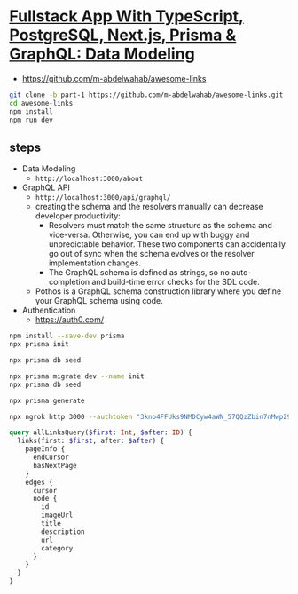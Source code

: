 # [Fullstack App With TypeScript, PostgreSQL, Next.js, Prisma & GraphQL: Data Modeling](https://prisma.io/blog/fullstack-nextjs-graphql-prisma-oklidw1rhw)

- <https://github.com/m-abdelwahab/awesome-links>

```sh
git clone -b part-1 https://github.com/m-abdelwahab/awesome-links.git
cd awesome-links
npm install
npm run dev
```

## steps

- Data Modeling
  - `http://localhost:3000/about`
- GraphQL API
  - `http://localhost:3000/api/graphql/`
  - creating the schema and the resolvers manually can decrease developer productivity:
    - Resolvers must match the same structure as the schema and vice-versa. Otherwise, you can end up with buggy and unpredictable behavior. These two components can accidentally go out of sync when the schema evolves or the resolver implementation changes.
    - The GraphQL schema is defined as strings, so no auto-completion and build-time error checks for the SDL code.
  - Pothos is a GraphQL schema construction library where you define your GraphQL schema using code.
- Authentication
  - <https://auth0.com/>

```sh
npm install --save-dev prisma
npx prisma init

npx prisma db seed

npx prisma migrate dev --name init
npx prisma db seed

npx prisma generate

npx ngrok http 3000 --authtoken "3kno4FFUks9NMDCyw4aWN_57QQzZbin7nMwp29Zzyae"
```

```graphql
query allLinksQuery($first: Int, $after: ID) {
  links(first: $first, after: $after) {
    pageInfo {
      endCursor
      hasNextPage
    }
    edges {
      cursor
      node {
        id
        imageUrl
        title
        description
        url
        category
      }
    }
  }
}
```
